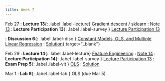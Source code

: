```yaml
---
title: Week 7
---
```


Feb 27
: **Lecture 13**{: .label .label-lecture} [Gradient descent / sklearn](lecture/lec13)
    : [Note 13](https://ds100.org/course-notes/gradient_descent/gradient_descent.html)
: **Lecture Participation 13**{: .label .label-survey } [Lecture Participation 13](https://app.sli.do/event/2HTD1yqcaC7F3RL1nok8jw/embed/polls/f84bcceb-e12f-4ef6-9f03-4aac2a26db58)

: **Discussion 6**{: .label .label-disc } [Constant Models, OLS, and Multiple Linear Regression](https://drive.google.com/file/d/1XdbKUvIKYVHBW3BSAXyIQIRdxm5i1iwN/view)
    : [Solution](https://drive.google.com/file/d/1UNM97mS6jnd1xFVytHj4aMKhreuVvhCn/view){:target="_blank"}

Feb 29
: **Lecture 14**{: .label .label-lecture} [Feature Engineering](lecture/lec14)
    : [Note 14](https://ds100.org/course-notes/feature_engineering/feature_engineering.html)
: **Lecture Participation 14**{: .label .label-survey } [Lecture Participation 13](https://app.sli.do/event/dEhz5DBPDgMvTrEUJdJe8B/embed/polls/eeba6954-121e-44b0-8396-4e8cb3282ee6)
: **Exam Prep 5**{: .label .label-vit } [OLS](https://drive.google.com/file/d/1y5itmGnFxa8S-hC9s0ooGbm8gVn_uQnV/view?usp=sharing)
    : [Solution](https://drive.google.com/file/d/1gi-r9e_kpQZXfCM4RIUigwCnzzWl2LgC/view?usp=sharing)<!-- , [Video](https://youtu.be/m3XEZUA_HBU) -->

Mar 1
: **Lab 6**{: .label .label-lab }  OLS (due Mar 5)